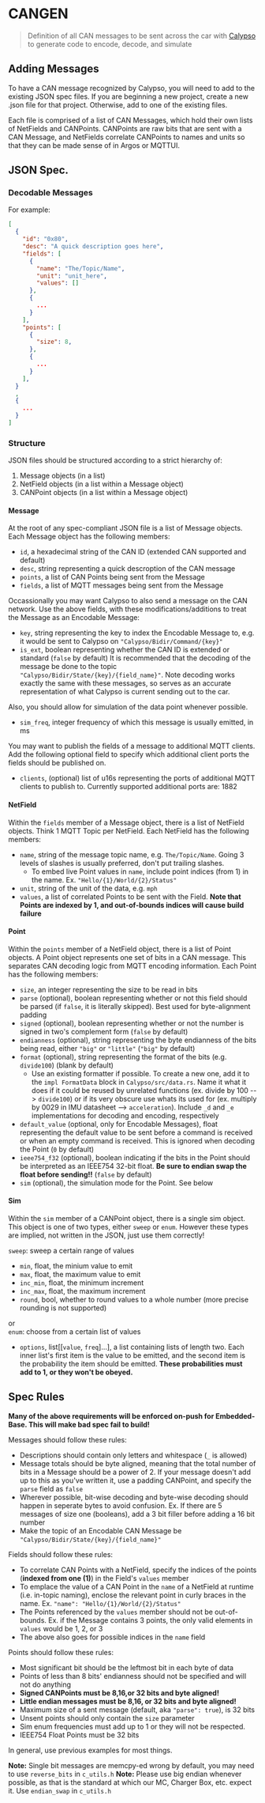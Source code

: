 # CANGEN
> Definition of all CAN messages to be sent across the car with [Calypso]() to generate code to encode, decode, and simulate

## Adding Messages

To have a CAN message recognized by Calypso, you will need to add to the existing JSON spec files. If you are beginning a new project, create a new .json file for that project. Otherwise, add to one of the existing files.

Each file is comprised of a list of CAN Messages, which hold their own lists of NetFields and CANPoints. CANPoints are raw bits that are sent with a CAN Message, and NetFields correlate CANPoints to names and units so that they can be made sense of in Argos or MQTTUI.


## JSON Spec.


### Decodable Messages
For example:
```json 
[
  {
    "id": "0x80",
    "desc": "A quick description goes here",
    "fields": [
      {
        "name": "The/Topic/Name",
        "unit": "unit_here",
        "values": []
      },
      {
        ...
      }
    ],
    "points": [
      {
        "size": 8,
      },
      {
        ...
      }
    ],
  }
  ,
  {
    ...
  }
]
```


### Structure 

JSON files should be structured according to a strict hierarchy of:
1. Message objects (in a list)
2. NetField objects (in a list within a Message object)
3. CANPoint objects (in a list within a Message object)


#### Message

At the root of any spec-compliant JSON file is a list of Message objects. Each Message object has the following members:
- `id`, a hexadecimal string of the CAN ID (extended CAN supported and default)
- `desc`, string representing a quick descroption of the CAN message
- `points`, a list of CAN Points being sent from the Message
- `fields`, a list of MQTT messages being sent from the Message

Occassionally you may want Calypso to also send a message on the CAN network. Use the above fields, with these modifications/additions to treat the Message as an Encodable Message:
- `key`, string representing the key to index the Encodable Message to, e.g. it would be sent to Calypso on `"Calypso/Bidir/Command/{key}"` 
- `is_ext`, boolean representing whether the CAN ID is extended or standard (`false` by default)
It is recommended that the decoding of the message be done to the topic `"Calypso/Bidir/State/{key}/{field_name}"`. Note decoding works exactly the same with these messages, so serves as an accurate representation of what Calypso is current sending out to the car.

Also, you should allow for simulation of the data point whenever possible.
  - `sim_freq`, integer frequency of which this message is usually emitted, in ms

You may want to publish the fields of a message to additional MQTT clients. Add the following optional field to specify which additional client ports the fields should be published on.
- `clients`, (optional) list of u16s representing the ports of additional MQTT clients to publish to. Currently supported additional ports are: 1882

#### NetField

Within the `fields` member of a Message object, there is a list of NetField objects. Think 1 MQTT Topic per NetField. Each NetField has the following members:
- `name`, string of the message topic name, e.g. `The/Topic/Name`. Going 3 levels of slashes is usually preferred, don't put trailing slashes.
  - To embed live Point values in `name`, include point indices (from 1) in the name. Ex. `"Hello/{1}/World/{2}/Status"`
- `unit`, string of the unit of the data, e.g. `mph`
- `values`, a list of correlated Points to be sent with the Field. **Note that Points are indexed by 1, and out-of-bounds indices will cause build failure**


#### Point

Within the `points` member of a NetField object, there is a list of Point objects. A Point object represents one set of bits in a CAN message. This separates CAN decoding logic from MQTT encoding information. Each Point has the following members:
- `size`, an integer representing the size to be read in bits
- `parse` (optional), boolean representing whether or not this field should be parsed (if `false`, it is literally skipped). Best used for byte-alignment padding
- `signed` (optional), boolean representing whether or not the number is signed in two's complement form (`false` by default) 
- `endianness` (optional), string representing the byte endianness of the bits being read, either `"big"` or `"little"` (`"big"` by default)
- `format` (optional), string representing the format of the bits (e.g. `divide100`) (blank by default)
  - Use an existing formatter if possible.  To create a new one, add it to the `impl FormatData` block in `Calypso/src/data.rs`.  Name it what it does if it could be reused by unrelated functions (ex. divide by 100 --> `divide100`) or if its very obscure use whats its used for (ex. multiply by 0029 in IMU datasheet --> `acceleration`). Include `_d` and `_e` implementations for decoding and encoding, respectively
- `default_value` (optional, only for Encodable Messages), float representing the default value to be sent before a command is received or when an empty command is received. This is ignored when decoding the Point (`0` by default) 
- `ieee754_f32` (optional), boolean indicating if the bits in the Point should be interpreted as an IEEE754 32-bit float. **Be sure to endian swap the float before sending!!** (`false` by default)
- `sim` (optional), the simulation mode for the Point. See below

#### Sim
Within the `sim` member of a CANPoint object, there is a single sim object.  This object is one of two types, either `sweep` or `enum`.  However these types are implied, not written in the JSON, just use them correctly!

`sweep`: sweep a certain range of values
- `min`, float, the minium value to emit
- `max`, float, the maximum value to emit
- `inc_min`, float, the minimum increment
- `inc_max`, float, the maximum increment
- `round`, bool, whether to round values to a whole number (more precise rounding is not supported)

or  
`enum`: choose from a certain list of values
- `options`, list[[`value`, `freq`]...], a list containing lists of length two.  Each inner list's first item is the value to be emitted, and the second item is the probability the item should be emitted.  **These probabilities must add to 1, or they won't be obeyed.**

## Spec Rules

**Many of the above requirements will be enforced on-push for Embedded-Base. This will make bad spec fail to build!**

Messages should follow these rules:
- Descriptions should contain only letters and whitespace (`_` is allowed)
- Message totals should be byte aligned, meaning that the total number of bits in a Message should be a power of 2. If your message doesn't add up to this as you've written it, use a padding CANPoint, and specify the `parse` field as `false` 
- Wherever possible, bit-wise decoding and byte-wise decoding should happen in seperate bytes to avoid confusion. Ex. If there are 5 messages of size one (booleans), add a 3 bit filler before adding a 16 bit number
- Make the topic of an Encodable CAN Message be `"Calypso/Bidir/State/{key}/{field_name}"`

Fields should follow these rules:
- To correlate CAN Points with a NetField, specify the indices of the points (**indexed from one (1)**) in the Field's `values` member
- To emplace the value of a CAN Point in the `name` of a NetField at runtime (i.e. in-topic naming), enclose the relevant point in curly braces in the name. Ex. `"name": "Hello/{1}/World/{2}/Status"`
- The Points referenced by the `values` member should not be out-of-bounds. Ex. if the Message contains 3 points, the only valid elements in `values` would be 1, 2, or 3
- The above also goes for possible indices in the `name` field  

Points should follow these rules:
- Most significant bit should be the leftmost bit in each byte of data
- Points of less than 8 bits' endianness should not be specified and will not do anything
- **Signed CANPoints must be 8,16,or 32 bits and byte aligned!**
- **Little endian messages must be 8,16, or 32 bits and byte aligned!**
- Maximum size of a sent message (default, aka `"parse": true`), is 32 bits
- Unsent points should only contain the `size` parameter
- Sim enum frequencies must add up to 1 or they will not be respected.
- IEEE754 Float Points must be 32 bits 

In general, use previous examples for most things.

**Note:** Single bit messages are memcpy-ed wrong by default, you may need to use `reverse_bits` in `c_utils.h`
**Note:** Please use big endian whenever possible, as that is the standard at which our MC, Charger Box, etc. expect it.  Use `endian_swap` in `c_utils.h`
